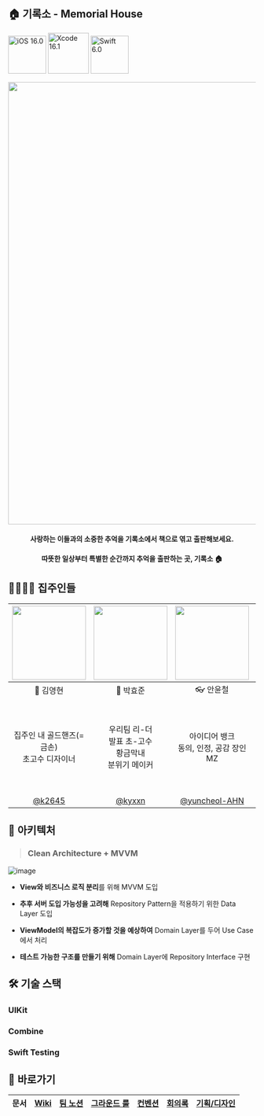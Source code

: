 ## 🏠 기록소 - Memorial House

<img width="77" alt="iOS 16.0" src="https://img.shields.io/badge/iOS-16.0+-silver"> <img width="83" alt="Xcode 16.1" src="https://img.shields.io/badge/Xcode-16.1-blue"> <img width="77" alt="Swift 6.0" src="https://img.shields.io/badge/Swift-6.0+-orange">

<div align="center">
  <img src="https://github.com/user-attachments/assets/aab0f5d8-01b8-4d03-ab3f-9970bcca6ec3" width=900>

  #### 사랑하는 이들과의 소중한 추억을 기록소에서 책으로 엮고 출판해보세요.<br>
  #### 따뜻한 일상부터 특별한 순간까지 추억을 출판하는 곳, **기록소 🏠**

</div>

##

## 🧑‍🧑‍🧒‍🧒 집주인들

<div align="center">
  
|<img src="https://avatars.githubusercontent.com/u/62226667?v=4" width=150>|<img src="https://avatars.githubusercontent.com/u/129862357?v=4" width=150>|<img src="https://avatars.githubusercontent.com/u/70050038?v=4" width=150>|<img src="https://avatars.githubusercontent.com/u/71179395?v=4" width=150>|
|:-:|:-:|:-:|:-:|
|🎨 김영현|🥇 박효준|👓 안윤철|😽 임정현|
|집주인 내 골드핸즈(= 금손) <br> 초고수 디자이너|우리팀 리-더 <br> 발표 초-고수<br> 황금막내 <br> 분위기 메이커|아이디어 뱅크 <br> 동의, 인정, 공감 장인 <br> MZ|살아있는 네이버 클로바 <br> 루루 집사 <br> 스티브잡스, 워즈니악, 그리고<br>더킹갓제네럴엠페럴초사이언 임정현 let's go|
|[@k2645](https://github.com/k2645)|[@kyxxn](https://github.com/kyxxn)|[@yuncheol-AHN](https://github.com/yuncheol-ahn)|[@iceHood](https://github.com/icehood)|

</div>

##

## 🧱 아키텍처

> ### Clean Architecture + MVVM

![image](https://github.com/user-attachments/assets/f976e74e-3433-478e-8ab2-db73f4245baf)

- **View와 비즈니스 로직 분리**를 위해 MVVM 도입
  
- **추후 서버 도입 가능성을 고려해** Repository Pattern을 적용하기 위한 Data Layer 도입
  
- **ViewModel의 복잡도가 증가할 것을 예상하여** Domain Layer를 두어 Use Case에서 처리

- **테스트 가능한 구조를 만들기 위해** Domain Layer에 Repository Interface 구현

##

## 🛠️ 기술 스택

### UIKit

### Combine

### Swift Testing

##

## 🔗 바로가기

|문서|[Wiki](https://github.com/boostcampwm-2024/iOS10-MemorialHouse/wiki)|[팀 노션](https://kyxxn.notion.site/iOS10-12c9adb32626806c900ad008c85e7dcc?pvs=4)|[그라운드 룰](https://kyxxn.notion.site/12c9adb3262680b28a58dfddd1ed2b59?pvs=4)|[컨벤션](https://kyxxn.notion.site/12c9adb3262680b28a58dfddd1ed2b59?pvs=4)|[회의록](https://kyxxn.notion.site/eb52137ca8374353adbd7fb6926e99e8?pvs=4)|[기획/디자인](https://www.figma.com/design/zgxogGGouOUsshAJkPeT86/MemorialHouse?node-id=0-1&node-type=canvas&t=b4rxjLDdHgzyH6p3-0)|
|:-:|:-:|:-:|:-:|:-:|:-:|:-:|
